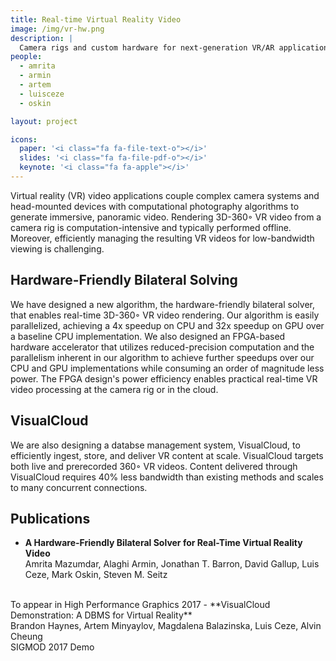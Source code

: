 ```yaml
---
title: Real-time Virtual Reality Video
image: /img/vr-hw.png
description: |
  Camera rigs and custom hardware for next-generation VR/AR applications.
people:
  - amrita
  - armin
  - artem
  - luisceze
  - oskin

layout: project

icons:
  paper: '<i class="fa fa-file-text-o"></i>'
  slides: '<i class="fa fa-file-pdf-o"></i>'
  keynote: '<i class="fa fa-apple"></i>'
---
```

Virtual reality (VR) video applications couple complex camera systems and head-mounted devices with computational photography algorithms to generate immersive, panoramic video.
Rendering 3D-360◦ VR video from a camera rig is computation-intensive and typically performed offline.
Moreover, efficiently managing the resulting VR videos for low-bandwidth viewing is challenging.

## Hardware-Friendly Bilateral Solving
We have designed a new algorithm, the hardware-friendly bilateral solver, that enables real-time 3D-360◦ VR video rendering.
Our algorithm is easily parallelized, achieving a 4x speedup on CPU and 32x speedup on GPU over a baseline CPU implementation. 
We also designed an FPGA-based hardware accelerator that utilizes reduced-precision computation and the parallelism inherent in our algorithm to achieve further speedups over our CPU and GPU implementations while consuming an order of magnitude less power. 
The FPGA design's power efficiency enables practical real-time VR video processing at the camera rig or in the cloud. 

## VisualCloud
We are also designing a databse management system, VisualCloud, to efficiently ingest, store, and deliver VR content at scale. VisualCloud targets both live and prerecorded
360◦ VR videos. Content delivered through VisualCloud requires 40% less bandwidth than existing methods and scales to many concurrent connections.

## Publications

- **A Hardware-Friendly Bilateral Solver for Real-Time Virtual Reality Video**<br/>
  Amrita Mazumdar, Alaghi Armin, Jonathan T. Barron, David Gallup, Luis Ceze, Mark Oskin, Steven M. Seitz
<br/>
  To appear in High Performance Graphics 2017
- **VisualCloud Demonstration: A DBMS for Virtual Reality**<br/>
  Brandon Haynes, Artem Minyaylov, Magdalena Balazinska, Luis Ceze, Alvin Cheung<br/>
  SIGMOD 2017 Demo